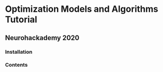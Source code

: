 # Optimization Models and Algorithms Tutorial
## Neurohackademy 2020

### Installation

### Contents
